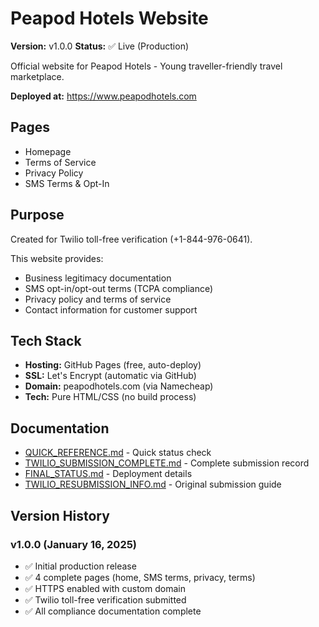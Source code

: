 # Peapod Hotels Website

**Version:** v1.0.0
**Status:** ✅ Live (Production)

Official website for Peapod Hotels - Young traveller-friendly travel marketplace.

**Deployed at:** https://www.peapodhotels.com

## Pages
- Homepage
- Terms of Service  
- Privacy Policy
- SMS Terms & Opt-In

## Purpose

Created for Twilio toll-free verification (+1-844-976-0641).

This website provides:
- Business legitimacy documentation
- SMS opt-in/opt-out terms (TCPA compliance)
- Privacy policy and terms of service
- Contact information for customer support

## Tech Stack
- **Hosting:** GitHub Pages (free, auto-deploy)
- **SSL:** Let's Encrypt (automatic via GitHub)
- **Domain:** peapodhotels.com (via Namecheap)
- **Tech:** Pure HTML/CSS (no build process)

## Documentation

- [QUICK_REFERENCE.md](QUICK_REFERENCE.md) - Quick status check
- [TWILIO_SUBMISSION_COMPLETE.md](TWILIO_SUBMISSION_COMPLETE.md) - Complete submission record
- [FINAL_STATUS.md](FINAL_STATUS.md) - Deployment details
- [TWILIO_RESUBMISSION_INFO.md](TWILIO_RESUBMISSION_INFO.md) - Original submission guide

## Version History

### v1.0.0 (January 16, 2025)
- ✅ Initial production release
- ✅ 4 complete pages (home, SMS terms, privacy, terms)
- ✅ HTTPS enabled with custom domain
- ✅ Twilio toll-free verification submitted
- ✅ All compliance documentation complete
